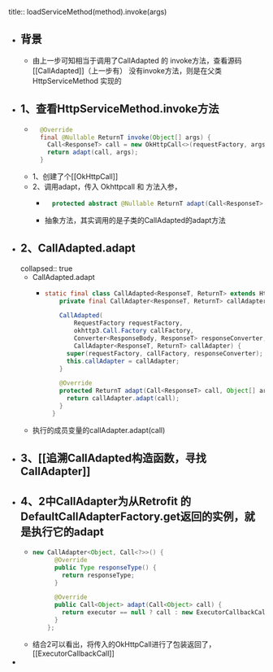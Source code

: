 title:: loadServiceMethod(method).invoke(args)

- ## 背景
	- 由上一步可知相当于调用了CallAdapted 的 invoke方法，查看源码[[CallAdapted]]（上一步有） 没有invoke方法，则是在父类HttpServiceMethod 实现的
- ## 1、查看HttpServiceMethod.invoke方法
	- ```java
	    @Override
	    final @Nullable ReturnT invoke(Object[] args) {
	      Call<ResponseT> call = new OkHttpCall<>(requestFactory, args, callFactory, responseConverter);
	      return adapt(call, args);
	    }
	  
	  ```
	- 1、创建了个[[OkHttpCall]]
	- 2、调用adapt，传入 Okhttpcall 和 方法入参，
		- ```java
		    protected abstract @Nullable ReturnT adapt(Call<ResponseT> call, Object[] args);
		  ```
		- 抽象方法，其实调用的是子类的CallAdapted的adapt方法
- ## 2、CallAdapted.adapt
  collapsed:: true
	- CallAdapted.adapt
		- ```java
		  static final class CallAdapted<ResponseT, ReturnT> extends HttpServiceMethod<ResponseT, ReturnT> {
		      private final CallAdapter<ResponseT, ReturnT> callAdapter;
		  
		      CallAdapted(
		          RequestFactory requestFactory,
		          okhttp3.Call.Factory callFactory,
		          Converter<ResponseBody, ResponseT> responseConverter,
		          CallAdapter<ResponseT, ReturnT> callAdapter) {
		        super(requestFactory, callFactory, responseConverter);
		        this.callAdapter = callAdapter;
		      }
		  
		      @Override
		      protected ReturnT adapt(Call<ResponseT> call, Object[] args) {
		        return callAdapter.adapt(call);
		      }
		    }
		  ```
	- 执行的成员变量的callAdapter.adapt(call)
- ## 3、[[追溯CallAdapted构造函数，寻找CallAdapter]]
- ## 4、2中CallAdapter为从Retrofit 的 DefaultCallAdapterFactory.get返回的实例，就是执行它的adapt
	- ```java
	  new CallAdapter<Object, Call<?>>() {
	        @Override
	        public Type responseType() {
	          return responseType;
	        }
	  
	        @Override
	        public Call<Object> adapt(Call<Object> call) {
	          return executor == null ? call : new ExecutorCallbackCall<>(executor, call);
	        }
	      };
	  ```
	- 结合2可以看出，将传入的OkHttpCall进行了包装返回了，[[ExecutorCallbackCall]]
-